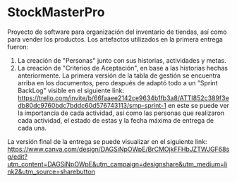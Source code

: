 # StockMasterPro
Proyecto de software para organización del inventario de tiendas, así como para vender los productos.
Los artefactos utilizados en la primera entrega fueron:
1. La creación de "Personas" junto con sus historias, actividades y metas.
2. La creación de "Criterios de Aceptación", en base a las historias hechas anteriormente.
La primera versión de la tabla de gestión se encuentra arriba en los documentos, pero después de adaptó todo a un "Sprint BackLog" visible en el siguiente link: https://trello.com/invite/b/66faaee2142ce9634b1fb3a8/ATTI852c389f3edb80dc9760bdc7bddc60d576743113/smp-sprint-1
en este se puede ver la importancia de cada actividad, así como las personas que realizaron cada actividad, el estado de estas y la fecha máxima de entrega de cada una.

La versión final de la entrega se puede visualizar en el siguiente link: https://www.canva.com/design/DAGSiNpOWpE/BrCMOjkFFHbJZTWJGF68sg/edit?utm_content=DAGSiNpOWpE&utm_campaign=designshare&utm_medium=link2&utm_source=sharebutton
